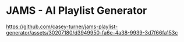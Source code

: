 # JAMS - AI Playlist Generator



https://github.com/casey-turner/jams-playlist-generator/assets/30207180/d3949950-fa6e-4a38-9939-3d7f66fa153c

